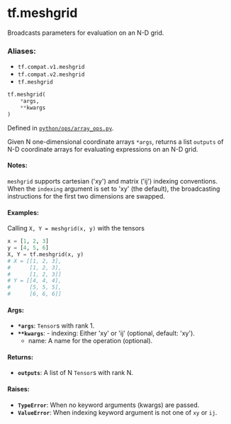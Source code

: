 <div itemscope itemtype="http://developers.google.com/ReferenceObject">
<meta itemprop="name" content="tf.meshgrid" />
<meta itemprop="path" content="Stable" />
</div>

# tf.meshgrid

Broadcasts parameters for evaluation on an N-D grid.

### Aliases:

* `tf.compat.v1.meshgrid`
* `tf.compat.v2.meshgrid`
* `tf.meshgrid`

``` python
tf.meshgrid(
    *args,
    **kwargs
)
```



Defined in [`python/ops/array_ops.py`](/code/stable/tensorflow/python/ops/array_ops.py).

<!-- Placeholder for "Used in" -->

Given N one-dimensional coordinate arrays `*args`, returns a list `outputs`
of N-D coordinate arrays for evaluating expressions on an N-D grid.

#### Notes:



`meshgrid` supports cartesian ('xy') and matrix ('ij') indexing conventions.
When the `indexing` argument is set to 'xy' (the default), the broadcasting
instructions for the first two dimensions are swapped.

#### Examples:



Calling `X, Y = meshgrid(x, y)` with the tensors

```python
x = [1, 2, 3]
y = [4, 5, 6]
X, Y = tf.meshgrid(x, y)
# X = [[1, 2, 3],
#      [1, 2, 3],
#      [1, 2, 3]]
# Y = [[4, 4, 4],
#      [5, 5, 5],
#      [6, 6, 6]]
```

#### Args:


* <b>`*args`</b>: `Tensor`s with rank 1.
* <b>`**kwargs`</b>:   - indexing: Either 'xy' or 'ij' (optional, default: 'xy').
  - name: A name for the operation (optional).


#### Returns:


* <b>`outputs`</b>: A list of N `Tensor`s with rank N.


#### Raises:


* <b>`TypeError`</b>: When no keyword arguments (kwargs) are passed.
* <b>`ValueError`</b>: When indexing keyword argument is not one of `xy` or `ij`.
